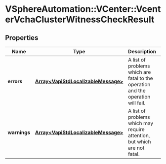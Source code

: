 # VSphereAutomation::VCenter::VcenterVchaClusterWitnessCheckResult

## Properties
Name | Type | Description | Notes
------------ | ------------- | ------------- | -------------
**errors** | [**Array&lt;VapiStdLocalizableMessage&gt;**](VapiStdLocalizableMessage.md) | A list of problems which are fatal to the operation and the operation will fail. | 
**warnings** | [**Array&lt;VapiStdLocalizableMessage&gt;**](VapiStdLocalizableMessage.md) | A list of problems which may require attention, but which are not fatal. | 



